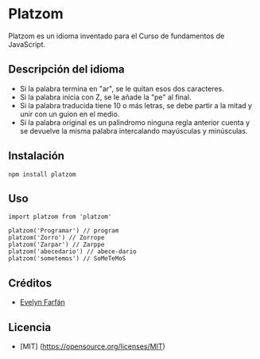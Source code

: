 # Platzom

Platzom es un idioma inventado para el Curso de fundamentos de JavaScript.

## Descripción del idioma

- Si la palabra termina en "ar", se le quitan esos dos caracteres.
- Si la palabra inicia con Z, se le añade la "pe" al final.
- Si la palabra traducida tiene 10 o más letras, se debe partir a la mitad y unir con un guion en el medio.
- Si la palabra original es un palindromo ninguna regla anterior cuenta y se  devuelve la misma palabra intercalando mayúsculas y minúsculas.

## Instalación
 ```
 npm install platzom
 ```

 ## Uso
 ```
import platzom from 'platzom'

platzom('Programar') // program
platzom('Zorro') // Zorrope
platzom('Zarpar') // Zarppe
platzom('abecedario') // abece-dario
platzom('sometemos') // SoMeTeMoS
 ```

 ## Créditos
 - [Evelyn Farfán](https://github.com/efarfan2393)

 ## Licencia
 - [MIT] (https://opensource.org/licenses/MIT)
